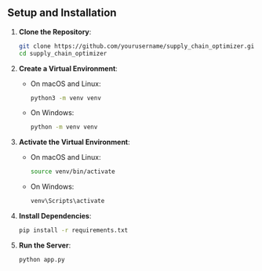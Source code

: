 ## Setup and Installation

1. **Clone the Repository**:
   
   ```bash
   git clone https://github.com/yourusername/supply_chain_optimizer.git
   cd supply_chain_optimizer

2. **Create a Virtual Environment**:
   
   - On macOS and Linux:
     
     ```bash
     python3 -m venv venv
     ```
   - On Windows:
     
     ```bash
     python -m venv venv
     ```

4. **Activate the Virtual Environment**:
   
   - On macOS and Linux:
     
     ```bash
     source venv/bin/activate
     ```
   - On Windows:
     
     ```bash
     venv\Scripts\activate
     ```

6. **Install Dependencies**:
   
   ```bash
   pip install -r requirements.txt

8. **Run the Server**:
   
   ```bash
   python app.py

